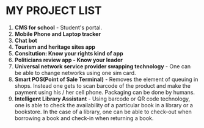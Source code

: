 # MY PROJECT LIST  

1. **CMS for school** - Student's portal.  
2. **Mobile Phone and Laptop tracker**
3. **Chat bot**  
4. **Tourism and heritage sites app**   
5. **Consitution: Know your rights kind of app**  
6. **Politicians review app - Know your leader**  
7. **Universal network service provider swapping technology** - One can be able to change networks using one sim card.  
8. **Smart POS(Point of Sale Terminal)** - Removes the element of queuing in shops. Instead one gets to scan barcode of the product and make the payment using his / her cell phone. Packaging can be done by humans.  
9. **Intelligent Library Assistant** - Using barcode or QR code technology, one is able to check the availability of a particular book in a library or a bookstore. In the case of a library, one can be able to check-out when borrowing a book and check-in when returning a book.
